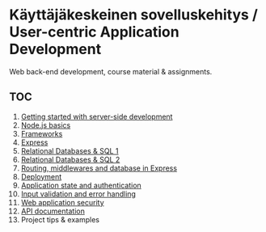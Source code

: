 # Käyttäjäkeskeinen sovelluskehitys / User-centric Application Development

Web back-end development, course material & assignments.

## TOC

1. [Getting started with server-side development](01-getting-started.md)
2. [Node.js basics](02-nodejs-basics.md)
3. [Frameworks](03-frameworks.md)
4. [Express](04-express.md)
5. [Relational Databases & SQL 1](05-databases.md)
6. [Relational Databases & SQL 2](06-database-api.md)
7. [Routing, middlewares and database in Express](07-routing.md)
8. [Deployment](08-deployment.md)
9. [Application state and authentication](09-authentication.md)
10. [Input validation and error handling](10-validation.md)
11. [Web application security](11-security.md)
12. [API documentation](#)
13. Project tips & examples
